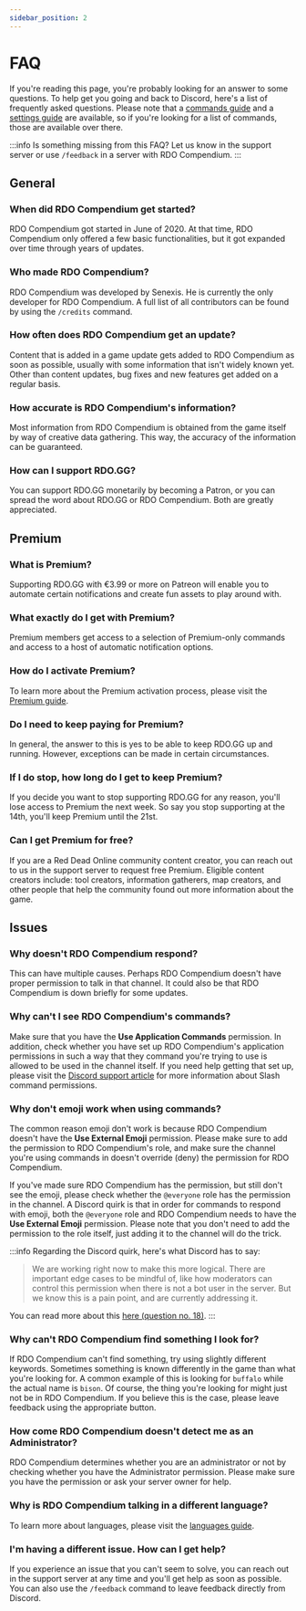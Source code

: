 ```yaml
---
sidebar_position: 2
---
```


# FAQ

If you're reading this page, you're probably looking for an answer to some questions. To help get you going and back to Discord, here's a list of frequently asked questions. Please note that a [commands guide](./guides/commands) and a [settings guide](./guides/settings) are available, so if you're looking for a list of commands, those are available over there.

:::info
Is something missing from this FAQ? Let us know in the support server or use `/feedback` in a server with RDO Compendium.
:::

## General

### When did RDO Compendium get started?

RDO Compendium got started in June of 2020. At that time, RDO Compendium only offered a few basic functionalities, but it got expanded over time through years of updates.

### Who made RDO Compendium?

RDO Compendium was developed by Senexis. He is currently the only developer for RDO Compendium. A full list of all contributors can be found by using the `/credits` command.

### How often does RDO Compendium get an update?

Content that is added in a game update gets added to RDO Compendium as soon as possible, usually with some information that isn't widely known yet. Other than content updates, bug fixes and new features get added on a regular basis.

### How accurate is RDO Compendium's information?

Most information from RDO Compendium is obtained from the game itself by way of creative data gathering. This way, the accuracy of the information can be guaranteed.

### How can I support RDO.GG?

You can support RDO.GG monetarily by becoming a Patron, or you can spread the word about RDO.GG or RDO Compendium. Both are greatly appreciated.

## Premium

### What is Premium?

Supporting RDO.GG with €3.99 or more on Patreon will enable you to automate certain notifications and create fun assets to play around with.

### What exactly do I get with Premium?

Premium members get access to a selection of Premium-only commands and access to a host of automatic notification options.

### How do I activate Premium?

To learn more about the Premium activation process, please visit the [Premium guide](./guides/premium).

### Do I need to keep paying for Premium?

In general, the answer to this is yes to be able to keep RDO.GG up and running. However, exceptions can be made in certain circumstances.

### If I do stop, how long do I get to keep Premium?

If you decide you want to stop supporting RDO.GG for any reason, you'll lose access to Premium the next week. So say you stop supporting at the 14th, you'll keep Premium until the 21st.

### Can I get Premium for free?

If you are a Red Dead Online community content creator, you can reach out to us in the support server to request free Premium. Eligible content creators include: tool creators, information gatherers, map creators, and other people that help the community found out more information about the game.

## Issues

### Why doesn't RDO Compendium respond?

This can have multiple causes. Perhaps RDO Compendium doesn't have proper permission to talk in that channel. It could also be that RDO Compendium is down briefly for some updates.

### Why can't I see RDO Compendium's commands?

Make sure that you have the **Use Application Commands** permission. In addition, check whether you have set up RDO Compendium's application permissions in such a way that they command you're trying to use is allowed to be used in the channel itself. If you need help getting that set up, please visit the [Discord support article](https://support.discord.com/hc/en-us/articles/4644915651095-Command-Permissions) for more information about Slash command permissions.

### Why don't emoji work when using commands?

The common reason emoji don't work is because RDO Compendium doesn't have the **Use External Emoji** permission. Please make sure to add the permission to RDO Compendium's role, and make sure the channel you're using commands in doesn't override (deny) the permission for RDO Compendium.

If you've made sure RDO Compendium has the permission, but still don't see the emoji, please check whether the `@everyone` role has the permission in the channel. A Discord quirk is that in order for commands to respond with emoji, both the `@everyone` role and RDO Compendium needs to have the **Use External Emoji** permission. Please note that you don't need to add the permission to the role itself, just adding it to the channel will do the trick.

:::info
Regarding the Discord quirk, here's what Discord has to say:

> We are working right now to make this more logical. There are important edge cases to be mindful of, like how moderators can control this permission when there is not a bot user in the server. But we know this is a pain point, and are currently addressing it.

You can read more about this [here (question no. 18)](https://time-mambo-c70.notion.site/DDevs-May-27-Q-A-17431321344b4ce7915fe7b5f83b1f41).
:::

### Why can't RDO Compendium find something I look for?

If RDO Compendium can't find something, try using slightly different keywords. Sometimes something is known differently in the game than what you're looking for. A common example of this is looking for `buffalo` while the actual name is `bison`. Of course, the thing you're looking for might just not be in RDO Compendium. If you believe this is the case, please leave feedback using the appropriate button.

### How come RDO Compendium doesn't detect me as an Administrator?

RDO Compendium determines whether you are an administrator or not by checking whether you have the Administrator permission. Please make sure you have the permission or ask your server owner for help.

### Why is RDO Compendium talking in a different language?

To learn more about languages, please visit the [languages guide](./guides/languages).

### I'm having a different issue. How can I get help?

If you experience an issue that you can't seem to solve, you can reach out in the support server at any time and you'll get help as soon as possible. You can also use the `/feedback` command to leave feedback directly from Discord.
